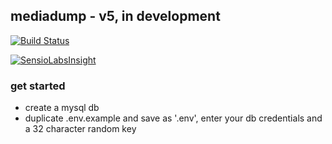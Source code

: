 ## mediadump - v5, in development

[![Build Status](https://travis-ci.org/samthomson/mediadump.svg?branch=v5)](https://travis-ci.org/samthomson/mediadump)

[![SensioLabsInsight](https://insight.sensiolabs.com/projects/96fe7c12-b878-4c84-80b5-51e567ee116d/big.png)](https://insight.sensiolabs.com/projects/96fe7c12-b878-4c84-80b5-51e567ee116d)


### get started

- create a mysql db
- duplicate .env.example and save as '.env', enter your db credentials and a 32 character random key
